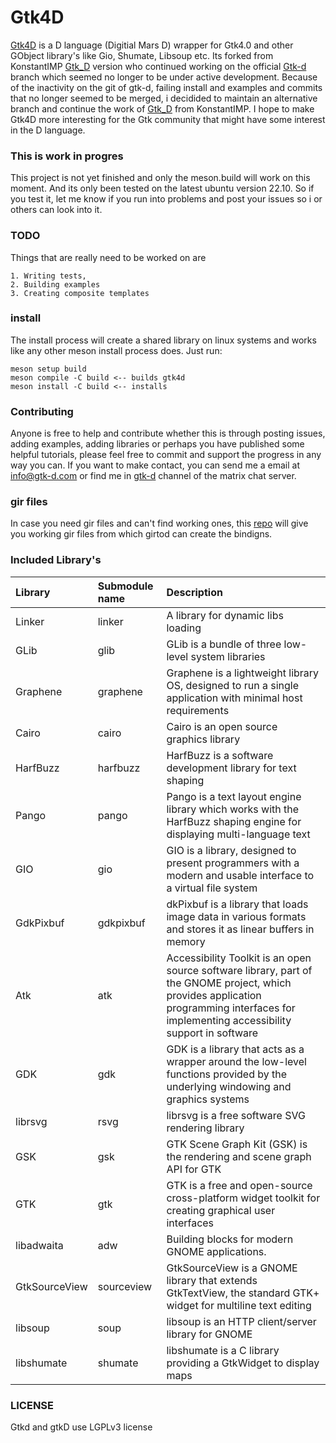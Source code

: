 # Gtk4D
[Gtk4D](http://www.github.com/gtk-d/gtk-dhttp://www.github.com/gtk-d/gtk4d) is a D language (Digitial Mars D) wrapper for Gtk4.0 and other GObject library's like Gio, Shumate, Libsoup etc. Its forked from KonstantIMP [Gtk_D](https://github.com/KonstantIMP/gtk_d) version  who continued working on the official [Gtk-d](https://gtkd.org/) branch which seemed no longer to be under active development. Because of the inactivity on the git of gtk-d, failing install and examples and commits that no longer seemed to be merged, i decidided to maintain an alternative branch and continue the work of [Gtk_D](https://github.com/KonstantIMP/gtk_d) from KonstantIMP. I hope to make Gtk4D more interesting for the Gtk community that might have some interest in the D language.

### This is work in progres
This project is not yet finished and only the meson.build will work on this moment. And its only been tested on the latest ubuntu version 22.10.
So if you test it, let me know if you run into problems and post your issues so i or others can look into it.

### TODO
Things that are really need to be worked on are 

    1. Writing tests,
    2. Building examples
    3. Creating composite templates

### install
The install process will create a shared library on linux systems and works like any other meson install process does. Just run:
```
meson setup build
meson compile -C build <-- builds gtk4d
meson install -C build <-- installs
``` 

### Contributing
Anyone is free to help and contribute whether this is through posting issues, adding examples, adding libraries or perhaps you have published some helpful tutorials, please feel free to commit and support the progress in any way you can. If you want to make contact, you can send me a email at info@gtk-d.com or find me in [gtk-d](https://matrix.to/#/#gtkd:matrix.org) channel of the matrix chat server.

### gir files
In case you need gir files and can't find working ones, this [repo](https://github.com/gtk4d/gir-files) will give you working gir files from which girtod can create the bindigns.

### Included Library's

| Library  | Submodule name | Description |
| :------- | :------------- | :---------- |
| Linker   | linker         | A library for dynamic libs loading |
| GLib     | glib           | GLib is a bundle of three low-level system libraries |
| Graphene | graphene       | Graphene is a lightweight library OS, designed to run a single application with minimal host requirements |
| Cairo   | cairo           | Cairo is an open source graphics library |
| HarfBuzz | harfbuzz | HarfBuzz is a software development library for text shaping |
| Pango | pango | Pango is a text layout engine library which works with the HarfBuzz shaping engine for displaying multi-language text |
| GIO | gio | GIO is a library, designed to present programmers with a modern and usable interface to a virtual file system |
| GdkPixbuf | gdkpixbuf | dkPixbuf is a library that loads image data in various formats and stores it as linear buffers in memory |
| Atk | atk | Accessibility Toolkit is an open source software library, part of the GNOME project, which provides application programming interfaces for implementing accessibility support in software |
| GDK | gdk | GDK is a library that acts as a wrapper around the low-level functions provided by the underlying windowing and graphics systems |
| librsvg | rsvg | librsvg is a free software SVG rendering library |
| GSK | gsk | GTK Scene Graph Kit (GSK) is the rendering and scene graph API for GTK |
| GTK | gtk | GTK is a free and open-source cross-platform widget toolkit for creating graphical user interfaces |
| libadwaita | adw |  Building blocks for modern GNOME applications. |
| GtkSourceView | sourceview | GtkSourceView is a GNOME library that extends GtkTextView, the standard GTK+ widget for multiline text editing |
| libsoup | soup | libsoup is an HTTP client/server library for GNOME |
| libshumate | shumate | libshumate is a C library providing a GtkWidget to display maps |

### LICENSE
Gtkd and gtkD use LGPLv3 license
